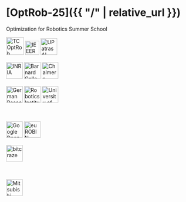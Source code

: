 # [OptRob-25]({{ "/" | relative_url }})

Optimization for Robotics Summer School<br>

<a style="text-decoration:none" href="https://tcoptrob.org">
  <img src="{{ '/assets/logos/tcoptrob.png' | relative_url }}" alt="TCOptRob" style="height: 3rem">
</a>
<a style="text-decoration:none" href="http://www.ieee-ras.org/">
  <img src="{{ '/assets/logos/ieeeras.png' | relative_url }}" alt="IEEERAS" style="height: 2.4rem">
</a>
<a style="text-decoration:none" href="https://sites.google.com/g.upatras.gr/ai-hub/">
  <img src="{{ '/assets/logos/patrasAIhub2.png' | relative_url }}" alt="UPatras AI-Hub" style="height: 2.8rem">
</a>
<br/><br/>
<a style="text-decoration:none" href="https://www.inria.fr/en">
  <img src="{{ '/assets/logos/inria.png' | relative_url }}" alt="INRIA" style="height: 2.8rem">
</a>
<a style="text-decoration:none" href="https://cs.barnard.edu">
  <img src="{{ '/assets/logos/barnard.png' | relative_url }}" alt="Barnard College" style="height: 2.8rem">
</a>
<a style="text-decoration:none" href="https://www.chalmers.se/en/">
  <img src="{{ '/assets/logos/chalmers.png' | relative_url }}" alt="Chalmers University of Technology" style="height: 2.8rem">
</a>
<br/><br/>
<a style="text-decoration:none" href="https://www.dfki.de/en/web">
  <img src="{{ '/assets/logos/dfki.png' | relative_url }}" alt="German Research Center for Artificial Intelligence - DFKI" style="height: 2.8rem">
</a>
<a style="text-decoration:none" href="https://www.ri.cmu.edu/">
  <img src="{{ '/assets/logos/cmu.png' | relative_url }}" alt="Robotics Institute Carnegie Mellon University" style="height: 2.8rem">
</a>
<a style="text-decoration:none" href="https://www.nd.edu/">
  <img src="{{ '/assets/logos/notredame.png' | relative_url }}" alt="University of Notre Dame" style="height: 2.8rem">
</a>

<br/><br/>
<a style="text-decoration:none" href="https://deepmind.google">
  <img src="{{ '/assets/logos/deepmind-small.png' | relative_url }}" alt="Google DeepMind" style="height: 2.8rem">
</a>
<a style="text-decoration:none" href="https://www.eurobin-project.eu">
  <img src="{{ '/assets/logos/eurobin.png' | relative_url }}" alt="euROBIN" style="height: 2.8rem">
</a>
<br/><br/>
<a style="text-decoration:none" href="https://www.bitcraze.io">
  <img src="{{ '/assets/logos/bitcraze.png' | relative_url }}" alt="bitcraze" style="height: 2.8rem">
</a>

<br/><br/>
<a style="text-decoration:none" href="https://www.merl.com">
  <img src="{{ '/assets/logos/merl.png' | relative_url }}" alt="Mitsubishi Electric Research Laboratories" style="height: 2.8rem">
</a>
